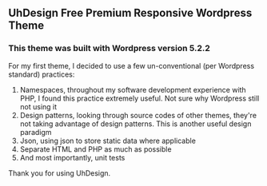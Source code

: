## UhDesign Free Premium Responsive Wordpress Theme

### This theme was built with Wordpress version 5.2.2

For my first theme, I decided to use a few un-conventional (per Wordpress standard) practices:
1. Namespaces, throughout my software development experience with PHP, 
I found this practice extremely useful. Not sure why Wordpress still not using it
2. Design patterns, looking through source codes of other themes, they're
not taking advantage of design patterns. This is another useful design paradigm
3. Json, using json to store static data where applicable
4. Separate HTML and PHP as much as possible
5. And most importantly, unit tests

Thank you for using UhDesign.